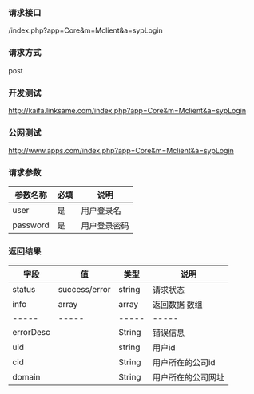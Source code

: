 ### **请求接口**
/index.php?app=Core&m=Mclient&a=sypLogin

### **请求方式**
post

### **开发测试**
http://kaifa.linksame.com/index.php?app=Core&m=Mclient&a=sypLogin

### **公网测试**
http://www.apps.com/index.php?app=Core&m=Mclient&a=sypLogin

### **请求参数**

| 参数名称  |必填|     说明      |
|------|-----|----|
| user     | 是 |   用户登录名   |
| password | 是 |   用户登录密码 |


### **返回结果**
|字段 |  值| 类型 | 说明|
| --------- |--------|-------- |--------|
|status| success/error | string| 请求状态 |
|info|array | array | 返回数据 数组|
|-----|-----|-----|-----|
|errorDesc| |String|错误信息|
|uid|     |string|用户id|
|cid|     |String|用户所在的公司id|
|domain|  |String|用户所在的公司网址|


